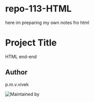 # repo-113-HTML
here im preparing my own notes fro html

# Project Title

HTML end-end

## Author

p.m.v.vivek

![Maintained by](https://img.shields.io/badge/maintained%20by-Vivek😊.%20Here-blue)
